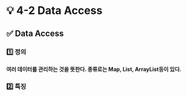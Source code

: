 # 💡 4-2 Data Access

## ✅ Data Access

### 1️⃣ 정의

#### 여러 데이터를 관리하는 것을 뜻한다.  종류로는 Map, List, ArrayList등이 있다.

### 2️⃣ 특징
